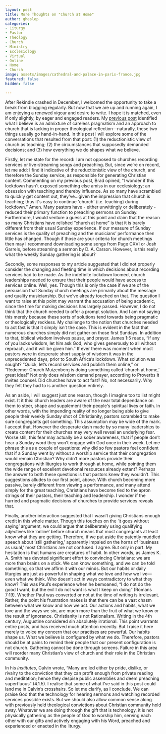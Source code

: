 ```yaml
---
layout: post
title: More Thoughts on "Church at Home"
author: gheslop
categories:
- Liturgy
- Pastor
- Theology
- Church
- Ministry
- Ecclesiology
- Virtual
- Online
- Home
- Church
image: assets/images/cathedral-and-palace-in-paris-france.jpg
featured: false
hidden: false

---
```

After Rekindle crashed in December, I welcomed the opportunity to take a break from blogging regularly. But now that we are up and running again, I am enjoying a renewed vigour and desire to write. I hope it is matched, even if only slightly, by eager and engaged readers. My [previous post](https://rekindle.co.za/content/2020-04-03-church-at-home-the-triumph-of-pragmatism-over-theology '"Church at home"') identified what I believe is an admixture of careless pragmatism and an approach to church that is lacking in proper theological reflection—naturally, these two things usually go hand-in-hand. In this post I will explore some of the conversations that resulted from that post: (1) the reductionistic view of church as teaching; (2) the circumstances that supposedly demanded decisions; and (3) how everything we do shapes what we believe.

Firstly, let me state for the record: I am not opposed to churches recording services or live-streaming songs and preaching. But, since we’re on record, let me add: I find it indicative of the reductionistic view of the church, and therefore the Sunday service, as responsible for generating Christian content. Commenting on my previous post, Brad opined, “I wonder if this lockdown hasn't exposed something else amiss in our ecclesiology: an obsession with teaching and thereby influence. As so many have scrambled to quickly get content out, they’ve…given the impression that church is teaching; thus it's easy to continue 'church' (i.e. teaching) during lockdown.” Amen. Many pastors have - either unwittingly or deliberately - reduced their primary function to preaching sermons on Sunday. Furthermore, I would venture a guess at this point and claim that the reason so many Christians have relished “church at home” is that it is barely different from their usual Sunday experience. If our measure of Sunday services is the quality of preaching and the musicians’ performance then little has changed. Though if those are your criteria for church meetings then may I recommend downloading some songs from Page CXVI or Josh Garrels, before streaming a sermon by D. A. Carson. However, is this really what the weekly Sunday gathering is about?

Secondly, some responses to my article suggested that I did not properly consider the changing and fleeting time in which decisions about recording services had to be made. As the indefinite lockdown loomed, church leaderships needed to ensure that their people would have access to services online. Well, yes. Though this is only the case if we are of the persuasion that Sunday church meetings are primarily about the message and quality musicianship. But we’ve already touched on that. The question I want to raise at this point may warrant the accusation of being academic, since the time for making decisions has largely passed. However, I do not think that the church needed to offer a prompt solution. And I am not saying this merely because these sorts of solutions tend towards being pragmatic or theologically reckless. My challenge to the notion that churches needed to act fast is that it simply isn’t the case. This is evident in the fact that numerous churches simply did not gather on those first Sundays. In addition to that, biblical wisdom involves pause, and prayer. James 1:5 reads, “If any of you lacks wisdom, let him ask God, who gives generously to all without reproach, and it will be given him.” If ever there was moment when most pastors were in desperate short supply of wisdom it was in the unprecedented days, prior to South Africa’s lockdown. What solution was sought? “Quick, let’s record services and publish them online,” or “Redeemer Church Muizenberg is doing something called ‘church at home,’ great idea!” Not only does wisdom demand prayer, according to Proverbs it invites counsel. Did churches have to act fast? No, not necessarily. Why they felt they had to is another question entirely.

As an aside, I will suggest just one reason, though I imagine too to list might exist. It it this: church leaders are aware of the near total dependance on them to steer, shape and supplement their people's spiritual lives or faith. In other words, with the impending reality of no longer being able to give people their weekly Sunday shot of Christianity, pastors scrambled to make sure congregants got something. This assumption may be wide of the mark. I accept that. However the desperate dash made by so many leaderships to create content for their churches may very well reveal an underlying fear. Worse still, this fear may actually be a sober awareness, that if people don’t hear a Sunday word they won’t engage with God once in their week. Let me phrase this as a couple of questions: why did so few pastors feel confident that if a Sunday went by without a worship service that their congregation would remain Christian? Why didn’t more pastors provide their congregations with liturgies to work through at home, while pointing them the wide range of excellent devotional resources already extant? Perhaps the answer to both these questions is that pastors knew they wouldn’t. This suggestions alludes to our first point, above. With church becoming more passive, barely different from viewing a performance, and many attend simply for the great teaching, Christians have become tied to the apron strings of their pastors, their teaching and leadership. I wonder if the hurried and pragmatic decisions of churches to provide services reveals that.

Finally, another interaction suggested that I wasn’t giving Christians enough credit in this whole matter. Though this touches on the ‘it goes without saying’ argument, we could argue that deliberately using qualifying adjectives like ‘online’ before church means that most congregants at least know what they are getting. Therefore, if we put aside the patently muddled speech about ‘still gathering,’ apparently impaled on the horns of ‘business as usual,’ most Christians are not confused. I agree. But only in part. My hesitation is that humans are creatures of habit. In other words, as James K. A. Smith has devoted significant effort to convincing Christians: we are more than brains on a stick. We can know something, and we can be told something, so that we affirm it with our minds. But our habits or daily liturgies are just as powerful in shaping what we love and how we live—even what we think. Who doesn’t act in ways contradictory to what they know? This was Paul’s experience when he bemoaned, “I do not do the good I want, but the evil I do not want is what I keep on doing” (Romans 7:19). Whether Paul was converted or not at the time of writing is irrelevant. Rather, the point his frustration makes is that there can be a vast chasm between what we know and how we act. Our actions and habits, what we love and the ways we sin, are much more than the fruit of what we know or the result of ignorance. Christianity is not Rationalism. Writing in the 4th century, Augustine considered sin absolutely irrational. This point warrants entire posts, and has received much attention recently. But I raise it here merely to voice my concern that our practises are powerful. Our habits shape us. What we believe is configured by what we do. Therefore, pastors should be at pains to remind their people that our present configuration is not church. Gathering cannot be done through screens. Failure in this area will reorder many Christian’s view of church and their role in the Christian community.

In his _Institutes_, Calvin wrote, “Many are led either by pride, dislike, or rivalry to the conviction that they can profit enough from private reading and meditation; hence they despise public assemblies and deem preaching superfluous” (4.1.5). I realise that some of what I’ve said in this post could land me in Calvin’s crosshairs. So let me clarify, as I conclude. We can praise God that the technology for hearing sermons and watching recorded services possible exists. But we should also allow common sense along with previously held theological convictions about Christian community hold sway. Whatever we are doing through the gift that is technology, it is not physically gathering as the people of God to worship him, serving each other with our gifts and actively engaging with his Word, preached and experienced or enacted in the liturgy.
